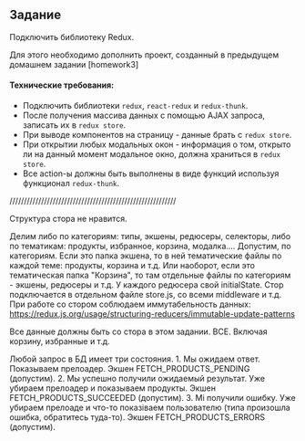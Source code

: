 ## Задание

Подключить библиотеку Redux.

Для этого необходимо дополнить проект, созданный в предыдущем домашнем задании [homework3]

#### Технические требования:

- Подключить библиотеки `redux`, `react-redux` и `redux-thunk`.
- После получения массива данных с помощью AJAX запроса, записать их в `redux store`.
- При выводе компонентов на страницу - данные брать с `redux store`.
- При открытии любых модальных окон - информация о том, открыто ли на данный момент модальное окно, должна храниться
  в `redux store`.
- Все action-ы должны быть выполнены в виде функций используя функционал `redux-thunk`.

//////////////////////////////////////////////////////////

Структура стора не нравится. 

Делим либо по категориям: типы, экшены, редюсеры, селекторы, либо по тематикам: продукты,
избранное, корзина, модалка.... 
Допустим, по категориям. Если это папка экшена, то в ней тематические файлы по каждой
теме: продукты, корзина и т.д. Или наоборот, если это тематическая папка "Корзина", то там отдельные файлы по категориям - экшены, редюсеры и т.д. 
У каждого редюсера свой initialState. Стор подключается в отдельном файле store.js, со всеми
middleware и т.д. При работе со стором соблюдаем иммутабельность данных: https://redux.js.org/usage/structuring-reducers/immutable-update-patterns

Все данные должны быть со стора в этом задании. ВСЕ. Включая корзину, избранные и т.д.

Любой запрос в БД имеет три состояния. 1. Мы ожидаем ответ. Показываем прелоадер. Экшен FETCH_PRODUCTS_PENDING (допустим). 2. Мы успешно получили ожидаемый результат. Уже убираем прелоадер и показываем продукты. Экшен FETCH_PRODUCTS_SUCCEEDED (допустим). 3. Мі получили ошибку. Уже убираем прелоаде и что-то показіваем пользователю (типа произошла ошибка, обратитесь туда-то). Экшен FETCH_PRODUCTS_ERRORS (допустим).